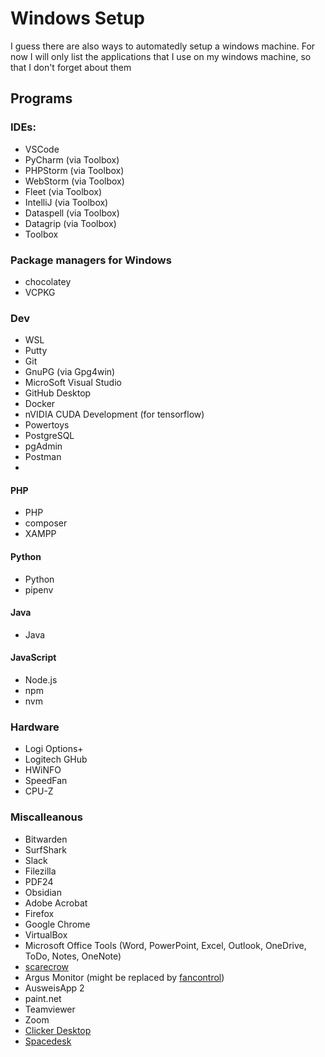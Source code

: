 # Windows Setup

I guess there are also ways to automatedly setup a windows machine. For now I will only list the applications that I use on my windows machine, so that I don't forget about them

## Programs

### IDEs:
- VSCode
- PyCharm (via Toolbox)
- PHPStorm (via Toolbox)
- WebStorm (via Toolbox)
- Fleet (via Toolbox)
- IntelliJ (via Toolbox)
- Dataspell (via Toolbox)
- Datagrip (via Toolbox)
- Toolbox

### Package managers for Windows
- chocolatey
- VCPKG

### Dev
- WSL
- Putty
- Git
- GnuPG (via Gpg4win)
- MicroSoft Visual Studio
- GitHub Desktop
- Docker
- nVIDIA CUDA Development (for tensorflow)
- Powertoys
- PostgreSQL
- pgAdmin
- Postman
- 

#### PHP
- PHP
- composer
- XAMPP

#### Python
- Python
- pipenv

#### Java
- Java

#### JavaScript
- Node.js
- npm
- nvm

### Hardware
- Logi Options+
- Logitech GHub
- HWiNFO
- SpeedFan
- CPU-Z

### Miscalleanous
- Bitwarden
- SurfShark
- Slack
- Filezilla
- PDF24
- Obsidian
- Adobe Acrobat
- Firefox
- Google Chrome
- VirtualBox
- Microsoft Office Tools (Word, PowerPoint, Excel, Outlook, OneDrive, ToDo, Notes, OneNote)
- [scarecrow](https://github.com/kaganisildak/malwarescarecrow)
- Argus Monitor (might be replaced by [fancontrol](https://getfancontrol.com/))
- AusweisApp 2
- paint.net
- Teamviewer
- Zoom
- [Clicker Desktop](https://github.com/victorkifer/clicker)
- [Spacedesk](https://www.spacedesk.net/de/)
